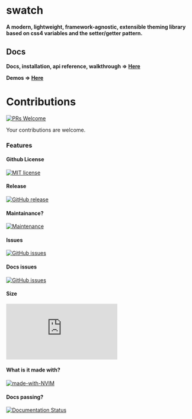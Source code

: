 # swatch

**A modern, lightweight, framework-agnostic, extensible theming library based on css4 variables and the setter/getter pattern.** 

## Docs

**Docs, installation, api reference, walkthrough => [Here](https://swatch.dev)**

**Demos => [Here](http://xyz.779.mx:3000/docs/examples)**



# Contributions

[![PRs Welcome](https://img.shields.io/badge/PRs-welcome-brightgreen.svg?style=flat-square)](http://makeapullrequest.com)

Your contributions are welcome.

### Features

#### Github License

[![MIT license](https://img.shields.io/badge/License-MIT-blue.svg)](https://lbesson.mit-license.org/)

#### Release

[![GitHub release](https://img.shields.io/github/release/Naereen/StrapDown.js.svg)](https://github.com/fwrlines/swatch/releases/)

#### Maintainance?

[![Maintenance](https://img.shields.io/badge/Maintained%3F-yes-green.svg)](https://github.com/fwrlines/swatch/graphs/commit-activity)

#### Issues

[![GitHub issues](https://img.shields.io/github/issues/Naereen/StrapDown.js.svg)](https://github.com/fwrlines/swatch/issues)

#### Docs issues

[![GitHub issues](https://img.shields.io/github/issues/Naereen/StrapDown.js.svg)](https://github.com/fwrlines/swatch-docs/issues)

#### Size

[![Only 32 Kb](https://badge-size.herokuapp.com/Naereen/StrapDown.js/master/strapdown.min.js)](https://github.com/fwrlines/swatch/blob/master/main.min.css)

#### What is it made with?

[![made-with-NVIM](https://img.shields.io/badge/Made%20with-Bash-1f425f.svg)](https://github.com/neovim/neovim)

#### Docs passing?

[![Documentation Status](https://readthedocs.org/projects/ansicolortags/badge/?version=latest)](https://github.com/fwrlines/swatch-docs)

